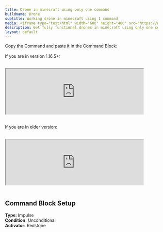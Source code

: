 ```yaml
---
title: Drone in minecraft using only one command
buildname: Drone
subtitle: Working drone in minecraft using 1 command
media: <iframe type="text/html" width="600" height="400" src="https://www.youtube.com/embed/QND9rjpxEEo" frameborder="0"></iframe>
description: Get fully functional drones in minecraft using only one command! The drones can be moved using a remote controller. The can drop TNTs too.
layout: default
---
```


<p>

Copy the Command and paste it in the Command Block: <br/><br/>
If you are in version 1.16.5+:<br/><br/>
<iframe src="https://myoctagon.github.io/asset/droneonecmd/command.html" width="90%"></iframe><br/><br/>

If you are in older version:<br/><br/>
<iframe src="https://myoctagon.github.io/asset/droneonecmd/commandold.html" width="90%"></iframe><br/><br/>

</p>

<h2 class="content-header">
Command Block Setup
</h2>

<p class="lead text-muted">

<b>Type:</b> Impulse <br>
<b>Condition:</b> Unconditional <br>
<b>Activator:</b> Redstone <br>

</p>


<br/>
